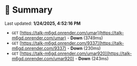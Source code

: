 # 📖 Summary
Last updated: **1/24/2025, 4:52:16 PM**

- `GET` [https://talk-m6gd.onrender.com/umar](https://talk-m6gd.onrender.com/umar) - **Down** (3749ms)
- `GET` [https://talk-m6gd.onrender.com/9337](https://talk-m6gd.onrender.com/9337) - **Down** (230ms)
- `GET` [https://talk-m6gd.onrender.com/umar920](https://talk-m6gd.onrender.com/umar920) - **Down** (243ms)
